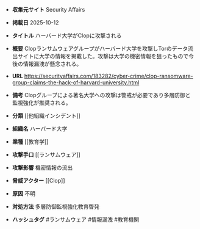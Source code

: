 - **収集元サイト**
Security Affairs

- **掲載日**
2025-10-12

- **タイトル**
ハーバード大学がClopに攻撃される

- **概要**
Clopランサムウェアグループがハーバード大学を攻撃しTorのデータ流出サイトに大学の情報を掲載した。攻撃は大学の機密情報を狙ったもので今後の情報漏洩が懸念される。

- **URL**
https://securityaffairs.com/183282/cyber-crime/clop-ransomware-group-claims-the-hack-of-harvard-university.html

- **備考**
Clopグループによる著名大学への攻撃は警戒が必要であり多層防御と監視強化が推奨される。

- **分類**
[[他組織インシデント]]

- **組織名**
ハーバード大学

- **業種**
[[教育学]]

- **攻撃手口**
[[ランサムウェア]]

- **攻撃影響**
機密情報の流出

- **脅威アクター**
[[Clop]]

- **原因**
不明

- **対処方法**
多層防御監視強化教育啓発

- **ハッシュタグ**
#ランサムウェア #情報漏洩 #教育機関
